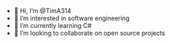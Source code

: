 - 👋 Hi, I’m @TimA314
- 👀 I’m interested in software engineering 
- 🌱 I’m currently learning C#
- 💞️ I’m looking to collaborate on open source projects

<!---
TimA314/TimA314 is a ✨ special ✨ repository because its `README.md` (this file) appears on your GitHub profile.
You can click the Preview link to take a look at your changes.
--->
